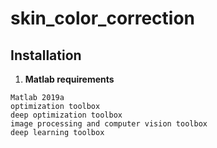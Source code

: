 # skin_color_correction

## Installation



1. **Matlab requirements**

```
Matlab 2019a
optimization toolbox
deep optimization toolbox
image processing and computer vision toolbox
deep learning toolbox
```
